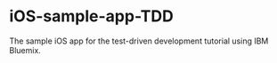 # iOS-sample-app-TDD
The sample iOS app for the test-driven development tutorial using IBM Bluemix.

